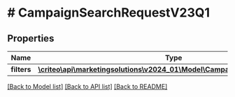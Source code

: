 # # CampaignSearchRequestV23Q1

## Properties

Name | Type | Description | Notes
------------ | ------------- | ------------- | -------------
**filters** | [**\criteo\api\marketingsolutions\v2024_01\Model\CampaignSearchFiltersV23Q1**](CampaignSearchFiltersV23Q1.md) |  | [optional]

[[Back to Model list]](../../README.md#models) [[Back to API list]](../../README.md#endpoints) [[Back to README]](../../README.md)
